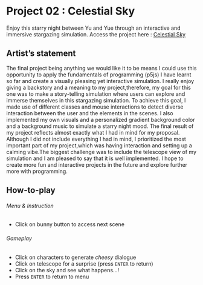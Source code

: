 # Project 02 : Celestial Sky
Enjoy this starry night between Yu and Yue through an interactive and immersive stargazing simulation. 
Access the project here : [Celestial Sky](https://stphnied.github.io/cart253/projects/project2/)

## Artist’s statement
The final project being anything we would like it to be means I could use this opportunity to apply the fundamentals of programming (p5js) I have learnt so far and create a visually pleasing yet interactive simulation. I really enjoy giving a backstory and a meaning to my project,therefore, my goal for this one was to make a story-telling simulation where users can explore and immerse themselves in this stargazing simulation. To achieve this goal, I made use of  different classes and mouse interactions to detect diverse interaction between the user and the elements in the scenes. I also implemented my own visuals and a personalized gradient background color and  a background music to simulate a starry night mood. The final result of my project reflects almost exactly what I had in mind for my proposal. Although I did not include everything I had in mind, I prioritized the most important part of my project,which was having interaction and setting up a calming vibe.The biggest challenge was to include the telescope view of my simulation and I am pleased to say that it is well implemented.
I hope to create more fun and interactive projects in the future and explore further more with programming.

## How-to-play
######  Menu & Instruction
- Click on bunny button to access next scene

###### Gameplay 
- Click on characters to generate *cheesy* dialogue
- Click on telescope for a surprise (press `ENTER` to return)
- Click on the sky and see what happens...!
- Press `ENTER` to return to menu

